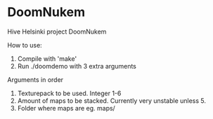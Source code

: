 # DoomNukem
Hive Helsinki project DoomNukem

How to use:
1. Compile with 'make'
2. Run ./doomdemo with 3 extra arguments

Arguments in order
1. Texturepack to be used. Integer 1-6
2. Amount of maps to be stacked. Currently very unstable unless 5.
3. Folder where maps are eg. maps/
